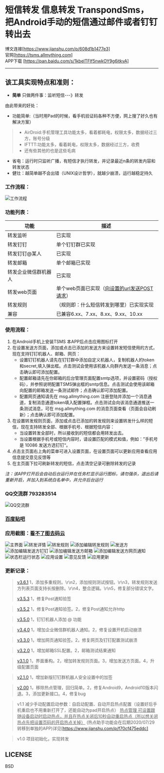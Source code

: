 # 短信转发 信息转发 TranspondSms， 把Android手动的短信通过邮件或者钉钉转出去


博文连接[https://www.jianshu.com/p/608d1b1477e3]  
官网[https://tsms.allmything.com]  
APP下载 [https://pan.baidu.com/s/1kbelTFIf5nwkOY9g6itkvA]



--------
## 该工具实现特点和准则：
* **简单** 只做两件事：监听短信---》转发

由此带来的好处：
* 功能简单:（当时用Pad的时候，看手机验证码各种不方便，网上搜了好久也有解决方案）
> + AirDroid:手机管理工具功能太多，看着都耗电，权限太多，数据经过三方，账号分级
> + IFTTT:功能太多，看着耗电，权限太多，数据经过三方，收费
> + 还有些其他的也是这些毛病
* 省电：运行时只监听广播，有短信才执行转发，并记录最近n条的转发内容和转发状态
* 健壮：越简单越不会出错（UNIX设计哲学），就越少崩溃，运行越稳定持久

### 工作流程：
![工作流程](pic/showpic.png "工作流程")  


### 功能列表：
|  功能   | 描述  |
|  ----  | ----  |
| 转发监听  | 已实现 |
| 转发钉钉  | 单个钉钉群已实现 |
| 转发钉钉@某人  | 已实现 |
| 转发邮箱  | 单个邮箱已实现 |
| 转发企业微信群机器人  | 已实现 |
| 转发web页面  | 单个web页面已实现（[向设置的url发送POST请求](doc/POST_WEB.md)） |
| 转发规则  | （规则即：什么短信转发到哪里）已实现实现 |
| 兼容  |  已兼容6.xx、7.xx、8.xx、9.xx、10.xx  |


### 使用流程：
1. 在Android手机上安装TSMS 本APP后点击应用图标打开
2. 在设置发送方页面，添加或点击已添加的发送方来设置转发短信使用的方式，现在支持钉钉机器人、邮箱、网页：
   + 设置钉钉机器人请先在钉钉群中添加自定义机器人，复制机器人的token和secret,填入弹出框。点击测试会使用该机器人向群内发送一条消息；点击确认即可添加配置。
   + 配置邮箱请先在你邮箱的后台管理页面配置smtp选项，并设置密码（授权码），并参照说明配置TSMS弹出框的smtp信息。点击测试会使用该邮箱向配置的邮箱发送一条测试邮件；点击确认即可添加配置。
   + 配置网页通知请先在 msg.allmything.com 注册登陆并添加一个消息通道，复制消息通道token填入配置弹框。点击测试会向该消息通道推送一条测试消息，可在 msg.allmything.com 的消息页面查看（页面会自动刷新）；点击确认即可添加配置。
3. 在设置转发规则页面，添加或点击已添加的转发规则来设置转发什么样的短信，现在支持转发全部、根据手机号、根据短信内容：
   + 当设置转发全部时，所以接收到的短信都会用转发出去。
   + 当设置根据手机号或短信内容时，请设置匹配的模式和值，例如：”手机号 是 10086 发送方选钉钉“。
4. 点击主页面右上角的菜单可进入设置页面，在设置页面可以更新应用查看应用信息提交意见反馈等
5. 在主页面下拉可刷新转发的短信，点击清空记录可删除转发的记录


*注：该APP打开后会自动后台运行并在任务栏显示运行图标，请勿强杀，退出后请重新开启，并加入到系统白名单中，并允许后台运行*  
### QQ交流群 793283514
![QQ交流群](pic/tsmsqq.jpg "QQ交流群")
###  [百度贴吧](https://tieba.baidu.com/f?kw=tsms)

### 应用截图：[看不了图去码云](https://gitee.com/timsengit/TranspondSms)

![主界面](pic/main.jpg "应用主界面")
![转发详情](pic/maindetail.jpg "转发详情")
![转发规则](pic/rule.jpg "转发规则")
![添加编辑转发规则](pic/ruleset.jpg "添加编辑转发规则")
![发送方](pic/sender.jpg "发送方")
![添加编辑发送方钉钉](pic/sendersetdingding.jpg "添加编辑发送方钉钉")
![添加编辑发送方邮箱](pic/sendersetemail.jpg "添加编辑发送方邮箱")
![添加编辑发送方网页通知](pic/sendersetwebnotify.jpg "添加编辑发送方网页通知")
![状态栏运行状态](pic/taskbar.jpg "状态栏运行状态")
![应用设置](pic/setting.jpg "应用设置")
![意见反馈](pic/settingfeedback.jpg "意见反馈")
![应用更新](pic/update-dingdingsecret.jpg "应用更新")

### 更新记录：
> [v3.6.1](app/release/TSMS_release_20210303_3.6.0.apk) 1，添加多重规则。\r\n2，添加规则测试按钮。\r\n3，转发规则发送方列表页面支持长按删除。\r\n4，整合逻辑。\r\n5，修复部分错误文字。
>
> [v3.5.3](app/release/TSMS_release_20210227_3.5.3.apk) 1，修复Post通知验签

> [v3.5.2](app/release/TSMS_release_20210226_3.5.2.apk) 1，修复Post通知验签。2，修复Post通知允许http

> [v3.5.0](app/release/TSMS_release_20210126_3.5.0.apk) 1，钉钉机器人添加 @ 功能

> [v3.4.0](pic/TSMS_release_20210120_3.4.0.apk) 1，增加企业微信群机器人通知。2，修复设置开机启动崩溃

> [v3.3.0](pic/TSMS_release_20210113_3.3.0.apk) 1，增加网页通知验签。2，修复网页及钉钉配置测试崩溃

> [v3.2.0](pic/TSMS_release_20210106_3.2.0.apk) 1，增加邮箱SSL配置。2，邮箱测试结果通知

> [v3.1.0](pic/TSMS_release_20201231_3.1.0.apk) 1，界面重构。2，增加转发规则页面。3，增加发送方页面。4，升级配置页面

> [v2.1.0](pic/TSMS_release_20200806_2.1.0.apk) 1，增加新版钉钉群机器人安全设置中的加签

> [v2.00](pic/TSMS_release_20200729_2.00.apk) 1，移除热点管理，回归简单。2，修复Android9，Android10版本闪退。3，添加更新接口。4，修复bug

> v1.1 减少手动配置启动参数：自启动配置、自动开启热点配置（设置好后手机重启也不用重新打开了，还能自动为pad开启热点）
<u>热点管理
可设置跟随设备启动时启动热点，并且在热点关闭后10秒自动重启热点（所以想关闭热点先把设置页码的开启热点关掉）</u>
(热点助手功能会在后期2020/07/29转移到单独的APP)详见[https://www.jianshu.com/p/f70cf475eddc]

> v1.0 项目初始化，实现转发


## LICENSE    
BSD
